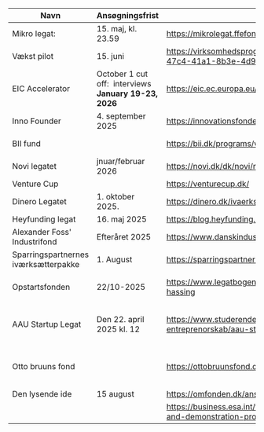 

| Navn                                 | Ansøgningsfrist                                        | Link                                                                                                    | Note                                    |
| ------------------------------------ | ------------------------------------------------------ | ------------------------------------------------------------------------------------------------------- | --------------------------------------- |
| Mikro legat: <br>                    | 15. maj, kl. 23.59                                     | https://mikrolegat.ffefonden.dk/sog-stotte/mikrolegat-ansogning/                                        |                                         |
| Vækst pilot                          | 15. juni                                               | https://virksomhedsprogrammet.dk/content/ydelser/smvvaekstpilot/2709ac5e-47c4-41a1-8b3e-4d920ce92228/   |                                         |
| EIC Accelerator                      | October 1 cut off:  interviews **January 19-23, 2026** | https://eic.ec.europa.eu/eic-funding-opportunities/eic-accelerator_en                                   |                                         |
| Inno Founder                         | 4. september 2025                                      | https://innovationsfonden.dk/en/p/innofounder                                                           |                                         |
| BII fund                             |                                                        | https://bii.dk/programs/venturelab/                                                                     | Nok lidt et stretch                     |
| Novi legatet                         | jnuar/februar 2026                                     | https://novi.dk/dk/novi/novi-legatet                                                                    |                                         |
| Venture Cup                          |                                                        | https://venturecup.dk/                                                                                  |                                         |
| Dinero Legatet                       | 1. oktober 2025.                                       | https://dinero.dk/ivaerksaetterlegat/#Ans%C3%B8g-ivaerksaetterlegat                                     |                                         |
| Heyfunding legat                     | 16. maj 2025                                           | https://blog.heyfunding.dk/blog/heyfunding-legatet                                                      |                                         |
| Alexander Foss' Industrifond         | Efteråret 2025                                         | https://www.danskindustri.dk/om-di/hvad-er-di/di-fonde/alexander-foss/                                  |                                         |
| Sparringspartnernes iværksætterpakke | 1. August                                              | https://sparringspartnerne.dk/ivaerksaetterpakke/                                                       |                                         |
| Opstartsfonden                       | 22/10-2025                                             | https://www.legatbogen.dk/fonden-for-informationsteknologi--vester-hassing                              | Vi skal have CVR i aalborg              |
| AAU Startup Legat                    | Den 22. april 2025 kl. 12                              | https://www.studerende.aau.dk/valg-undervejs-og-job/ivaerksaetteri-og-entreprenorskab/aau-startup-legat | Vi skal have taget: AAU Startup Program |
| Otto bruuns fond                     |                                                        | https://ottobruunsfond.dk/ansoeg/stoetteomraader/                                                       | Software støttes kun undtagelses vist   |
| Den lysende ide                      | 15 august                                              | https://omfonden.dk/ansoegning/                                                                         |                                         |
|                                      |                                                        | https://business.esa.int/funding/open-call-for-proposals-feasibility-studies-and-demonstration-projects |                                         |
